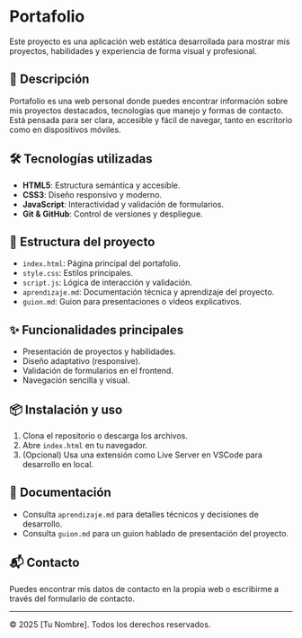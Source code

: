 # Portafolio

Este proyecto es una aplicación web estática desarrollada para mostrar mis proyectos, habilidades y experiencia de forma visual y profesional.

## 🚀 Descripción

Portafolio es una web personal donde puedes encontrar información sobre mis proyectos destacados, tecnologías que manejo y formas de contacto. Está pensada para ser clara, accesible y fácil de navegar, tanto en escritorio como en dispositivos móviles.

## 🛠️ Tecnologías utilizadas

- **HTML5**: Estructura semántica y accesible.
- **CSS3**: Diseño responsivo y moderno.
- **JavaScript**: Interactividad y validación de formularios.
- **Git & GitHub**: Control de versiones y despliegue.

## 📁 Estructura del proyecto

- `index.html`: Página principal del portafolio.
- `style.css`: Estilos principales.
- `script.js`: Lógica de interacción y validación.
- `aprendizaje.md`: Documentación técnica y aprendizaje del proyecto.
- `guion.md`: Guion para presentaciones o vídeos explicativos.

## ✨ Funcionalidades principales

- Presentación de proyectos y habilidades.
- Diseño adaptativo (responsive).
- Validación de formularios en el frontend.
- Navegación sencilla y visual.

## 📦 Instalación y uso

1. Clona el repositorio o descarga los archivos.
2. Abre `index.html` en tu navegador.
3. (Opcional) Usa una extensión como Live Server en VSCode para desarrollo en local.

## 📝 Documentación

- Consulta `aprendizaje.md` para detalles técnicos y decisiones de desarrollo.
- Consulta `guion.md` para un guion hablado de presentación del proyecto.

## 📬 Contacto

Puedes encontrar mis datos de contacto en la propia web o escribirme a través del formulario de contacto.

---

© 2025 [Tu Nombre]. Todos los derechos reservados.
